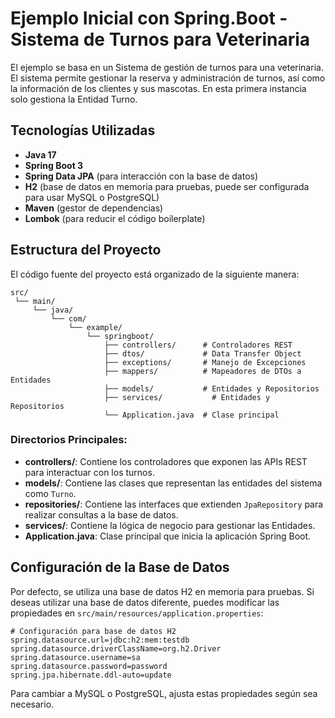 # Ejemplo Inicial con Spring.Boot - Sistema de Turnos para Veterinaria

El ejemplo se basa en un Sistema de gestión de turnos para una veterinaria. El sistema permite gestionar la reserva y administración de turnos, así como la información de los clientes y sus mascotas. En esta primera instancia solo gestiona la Entidad Turno. 

## Tecnologías Utilizadas

- **Java 17**  
- **Spring Boot 3**  
- **Spring Data JPA** (para interacción con la base de datos)  
- **H2** (base de datos en memoria para pruebas, puede ser configurada para usar MySQL o PostgreSQL)  
- **Maven** (gestor de dependencias)  
- **Lombok** (para reducir el código boilerplate)

## Estructura del Proyecto

El código fuente del proyecto está organizado de la siguiente manera:

```plaintext
src/
 └── main/
     └── java/
         └── com/
             └── example/
                 └── springboot/
                     ├── controllers/      # Controladores REST
                     ├── dtos/             # Data Transfer Object
                     ├── exceptions/       # Manejo de Excepciones
                     ├── mappers/          # Mapeadores de DTOs a Entidades
                     ├── models/           # Entidades y Repositorios
                     ├── services/           # Entidades y Repositorios
                     └── Application.java  # Clase principal
```

### Directorios Principales:

- **controllers/**: Contiene los controladores que exponen las APIs REST para interactuar con los turnos.
- **models/**: Contiene las clases que representan las entidades del sistema como `Turno`.
- **repositories/**: Contiene las interfaces que extienden `JpaRepository` para realizar consultas a la base de datos.
- **services/**: Contiene la lógica de negocio para gestionar las Entidades.
- **Application.java**: Clase principal que inicia la aplicación Spring Boot.

## Configuración de la Base de Datos

Por defecto, se utiliza una base de datos H2 en memoria para pruebas. Si deseas utilizar una base de datos diferente, puedes modificar las propiedades en `src/main/resources/application.properties`:

```properties
# Configuración para base de datos H2
spring.datasource.url=jdbc:h2:mem:testdb
spring.datasource.driverClassName=org.h2.Driver
spring.datasource.username=sa
spring.datasource.password=password
spring.jpa.hibernate.ddl-auto=update
```

Para cambiar a MySQL o PostgreSQL, ajusta estas propiedades según sea necesario.
